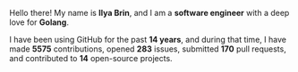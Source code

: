 Hello there! My name is **Ilya Brin**, and I am a **software engineer** with a deep love for **Golang**.

I have been using GitHub for the past **14 years**, and during that time, I have made **5575** contributions, opened **283** issues, submitted **170** pull requests, and contributed to **14** open-source projects.
